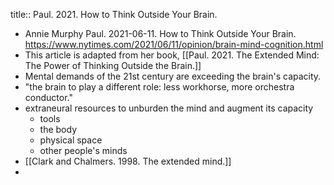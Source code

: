 title:: Paul. 2021. How to Think Outside Your Brain.

- Annie Murphy Paul. 2021-06-11. How to Think Outside Your Brain. https://www.nytimes.com/2021/06/11/opinion/brain-mind-cognition.html
- This article is adapted from her book, [[Paul. 2021. The Extended Mind: The Power of Thinking Outside the Brain.]]
- Mental demands of the 21st century are exceeding the brain's capacity.
- "the brain to play a different role: less workhorse, more orchestra conductor."
- extraneural resources to unburden the mind and augment its capacity
	- tools
	- the body
	- physical space
	- other people's minds
- [[Clark and Chalmers. 1998. The extended mind.]]
-